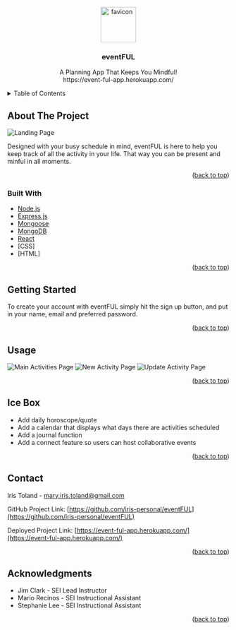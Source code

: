 <div id="top"></div>



<!-- PROJECT LOGO -->
<br />
<div align="center">
  <a href="https://github.com/iris-personal/eventFUL">
    <img src="https://i.imgur.com/I90Vsiy.png" alt="favicon" width="80" height="80">
  </a>

  <h3 align="center">eventFUL</h3>

  <p align="center">
    A Planning App That Keeps You Mindful!
    <br>
    https://event-ful-app.herokuapp.com/
  </p>
</div>



<!-- TABLE OF CONTENTS -->
<details>
  <summary>Table of Contents</summary>
  <ol>
    <li><a href="#about-the-project">About The Project</a>
    <li><a href="#built-with">Built With</a></li>
    <li><a href="#getting-started">Getting Started</a></li>
    <li><a href="#usage">Usage</a></li>
    <li><a href="#icebox">Ice Box</a></li>
    <li><a href="#acknowledgments">Acknowledgments</a></li>
  </ol>
</details>



<!-- ABOUT THE PROJECT -->
## About The Project

![Landing Page](https://i.imgur.com/fQwqyD8.png)

Designed with your busy schedule in mind, eventFUL is here to help you keep track of all the activity in your life. That way you can be present and minful in all moments.

<p align="right">(<a href="#top">back to top</a>)</p>



<!-- BUILT WITH -->
### Built With

* [Node.js](https://nodejs.org/)
* [Express.js](https://expressjs.com/)
* [Mongoose](https://mongoosejs.com/)
* [MongoDB](https://mongodb.com/)
* [React](https://reactjs.org/)
* [CSS]
* [HTML]

<p align="right">(<a href="#top">back to top</a>)</p>



<!-- GETTING STARTED -->
## Getting Started

To create your account with eventFUL simply hit the sign up button, and put in your name, email and preferred password.

<p align="right">(<a href="#top">back to top</a>)</p>



<!-- USAGE EXAMPLES -->
## Usage

![Main Activities Page](https://i.imgur.com/bp2lUPs.png)
![New Activity Page](https://i.imgur.com/rr1Yz2e.png)
![Update Activity Page](https://i.imgur.com/HjLw6vB.png)


<p align="right">(<a href="#top">back to top</a>)</p>


<!-- ICEBOX -->
## Ice Box

- Add daily horoscope/quote
- Add a calendar that displays what days there are activities scheduled
- Add a journal function
- Add a connect feature so users can host collaborative events

<p align="right">(<a href="#top">back to top</a>)</p>



<!-- CONTACT -->
## Contact

Iris Toland - mary.iris.toland@gmail.com

GitHub Project Link: [https://github.com/iris-personal/eventFUL](https://github.com/iris-personal/eventFUL)

Deployed Project Link: [https://event-ful-app.herokuapp.com/](https://event-ful-app.herokuapp.com/)


<p align="right">(<a href="#top">back to top</a>)</p>



<!-- ACKNOWLEDGMENTS -->
## Acknowledgments

* Jim Clark - SEI Lead Instructor
* Mario Recinos - SEI Instructional Assistant
* Stephanie Lee - SEI Instructional Assistant

<p align="right">(<a href="#top">back to top</a>)</p>

